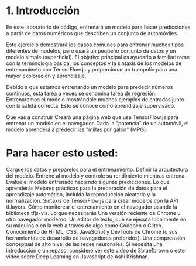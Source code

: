 # 1. Introducción
En este laboratorio de código, entrenará un modelo para hacer predicciones a partir de datos numéricos que describen un conjunto de automóviles.

Este ejercicio demostrará los pasos comunes para entrenar muchos tipos diferentes de modelos, pero usará un pequeño conjunto de datos y un modelo simple (superficial). El objetivo principal es ayudarlo a familiarizarse con la terminología básica, los conceptos y la sintaxis de los modelos de entrenamiento con TensorFlow.js y proporcionar un trampolín para una mayor exploración y aprendizaje.

Debido a que estamos entrenando un modelo para predecir números continuos, esta tarea a veces se denomina tarea de regresión. Entrenaremos el modelo mostrándole muchos ejemplos de entradas junto con la salida correcta. Esto se conoce como aprendizaje supervisado.

Que vas a construir
Creará una página web que use TensorFlow.js para entrenar un modelo en el navegador. Dada la "potencia" de un automóvil, el modelo aprenderá a predecir las "millas por galón" (MPG).

# Para hacer esto usted:

Cargue los datos y prepárelos para el entrenamiento.
Definir la arquitectura del modelo.
Entrene al modelo y controle su rendimiento mientras entrena.
Evalúe el modelo entrenado haciendo algunas predicciones.
Lo que aprenderás
Mejores prácticas para la preparación de datos para el aprendizaje automático, incluida la reproducción aleatoria y la normalización.
Sintaxis de TensorFlow.js para crear modelos con la API tf.layers.
Cómo monitorear el entrenamiento en el navegador usando la biblioteca tfjs-vis.
Lo que necesitarás
Una versión reciente de Chrome u otro navegador moderno.
Un editor de texto, que se ejecuta localmente en su máquina o en la web a través de algo como Codepen o Glitch.
Conocimiento de HTML, CSS, JavaScript y DevTools de Chrome (o sus herramientas de desarrollo de navegadores preferidos).
Una comprensión conceptual de alto nivel de las redes neuronales. Si necesita una introducción o un repaso, considere ver este video de 3blue1brown o este video sobre Deep Learning en Javascript de Ashi Krishnan.